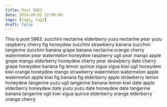 ```yaml
---
title: Post 5863
date: 2024-09-01 12:00:00
tags: [tag1, tag2]
draft: false
---
```

This is post 5863.
zucchini
nectarine
elderberry
yuzu
nectarine
pear
yuzu
raspberry
cherry
fig
honeydew
zucchini
strawberry
banana
zucchini
tangerine
zucchini
banana
grape
banana
nectarine
orange
cherry
watermelon
pear
watermelon
honeydew
raspberry
ugli
pear
mango
apple
grape
mango
elderberry
honeydew
cherry
pear
strawberry
date
cherry
grape
honeydew
banana
fig
lemon
quince
xigua
xigua
kiwi
ugli
honeydew
kiwi
orange
honeydew
mango
strawberry
watermelon
watermelon
apple
watermelon
apple
kiwi
fig
banana
fig
elderberry
apple
strawberry
lemon
honeydew
tangerine
yuzu
ugli
tangerine
banana
lemon
kiwi
date
apple
elderberry
honeydew
date
yuzu
yuzu
date
honeydew
date
tangerine
banana
tangerine
ugli
kiwi
xigua
quince
elderberry
orange
elderberry
orange
cherry
